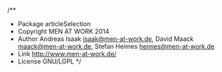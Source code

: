 /**
 * Package      articleSelection
 * Copyright    MEN AT WORK 2014
 * Author       Andreas Isaak <isaak@men-at-work.de>, David Maack <maack@men-at-work.de>, Stefan Heimes <heimes@men-at-work.de>
 * Link         http://www.men-at-work.de/
 * License      GNU/LGPL
 */